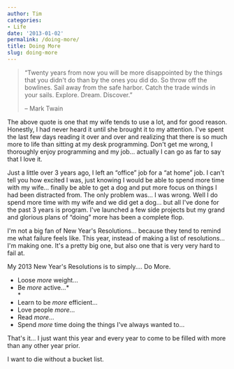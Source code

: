 ```yaml
---
author: Tim
categories:
- Life
date: '2013-01-02'
permalink: /doing-more/
title: Doing More
slug: doing-more
---
```


> &#8220;Twenty years from now you will be more disappointed by the things that you didn't do than by the ones you did do. So throw off the bowlines. Sail away from the safe harbor. Catch the trade winds in your sails. Explore. Dream. Discover.&#8221;
> 
> &#8211; Mark Twain

The above quote is one that my wife tends to use a lot, and for good reason. Honestly, I had never heard it until she brought it to my attention. I've spent the last few days reading it over and over and realizing that there is so much more to life than sitting at my desk programming. Don't get me wrong, I thoroughly enjoy programming and my job&#8230; actually I can go as far to say that I love it.

Just a little over 3 years ago, I left an &#8220;office&#8221; job for a &#8220;at home&#8221; job. I can't tell you how excited I was, just knowing I would be able to spend more time with my wife&#8230; finally be able to get a dog and put more focus on things I had been distracted from. The only problem was&#8230; I was wrong. Well I do spend more time with my wife and we did get a dog&#8230; but all I've done for the past 3 years is program. I've launched a few side projects but my grand and glorious plans of &#8220;doing&#8221; more has been a complete flop.

I'm not a big fan of New Year's Resolutions&#8230; because they tend to remind me what failure feels like. This year, instead of making a list of resolutions&#8230; I'm making one. It's a pretty big one, but also one that is very very hard to fail at.

My 2013 New Year's Resolutions is to simply&#8230;. Do More.

  * Loose *more* weight&#8230;
  * Be *more* active&#8230;*  
    *
  * Learn to be *more* efficient&#8230;
  * Love people *more*&#8230;
  * Read *more*&#8230;
  * Spend *more* time doing the things I've always wanted to&#8230;

That's it&#8230; I just want this year and every year to come to be filled with more than any other year prior.

I want to die without a bucket list.
 